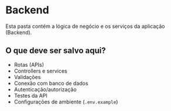 # Backend

Esta pasta contém a lógica de negócio e os serviços da aplicação (Backend).

## O que deve ser salvo aqui?
- Rotas (APIs)
- Controllers e services
- Validações
- Conexão com banco de dados
- Autenticação/autorização
- Testes da API
- Configurações de ambiente (`.env.example`)